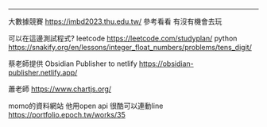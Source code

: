 
------------------------------------
大數據競賽
https://imbd2023.thu.edu.tw/
參考看看 有沒有機會去玩

可以在這邊測試程式?
leetcode
https://leetcode.com/studyplan/
python
https://snakify.org/en/lessons/integer_float_numbers/problems/tens_digit/

蔡老師提供 Obsidian Publisher to netlify
https://obsidian-publisher.netlify.app/

蕭老師
https://www.chartjs.org/

momo的資料網站 他用open api 很酷可以連動line
https://portfolio.epoch.tw/works/35